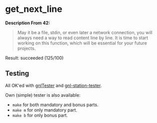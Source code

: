 # get_next_line

**Description From 42:**
> May it be a file, stdin, or even later a network connection, you will always need a way to read content line by line. It is time to start working on this function, which will be essential for your future projects.

Result: succeeded (125/100)

## Testing

All OK'ed with [gnlTester](https://github.com/Tripouille/gnlTester) and [gnl-station-tester](https://github.com/kodpe/gnl-station-tester).

Own (simple) tester is also available:
- `make` for both mandatory and bonus parts.
- `make m` for only mandatory part.
- `make b` for only bonus part.
